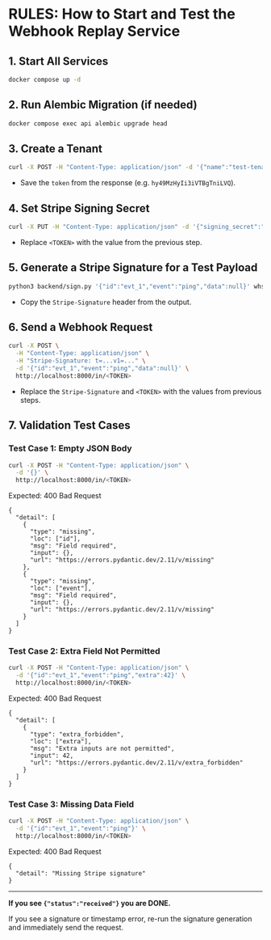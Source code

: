 # RULES: How to Start and Test the Webhook Replay Service

## 1. Start All Services

```sh
docker compose up -d
```

## 2. Run Alembic Migration (if needed)

```sh
docker compose exec api alembic upgrade head
```

## 3. Create a Tenant

```sh
curl -X POST -H "Content-Type: application/json" -d '{"name":"test-tenant"}' http://localhost:8000/signup
```
- Save the `token` from the response (e.g. `hy49MzHyIi3iVTBgTniLVQ`).

## 4. Set Stripe Signing Secret

```sh
curl -X PUT -H "Content-Type: application/json" -d '{"signing_secret":"whsec_test_secret"}' http://localhost:8000/tenants/<TOKEN>/stripe
```
- Replace `<TOKEN>` with the value from the previous step.

## 5. Generate a Stripe Signature for a Test Payload

```sh
python3 backend/sign.py '{"id":"evt_1","event":"ping","data":null}' whsec_test_secret
```
- Copy the `Stripe-Signature` header from the output.

## 6. Send a Webhook Request

```sh
curl -X POST \
  -H "Content-Type: application/json" \
  -H "Stripe-Signature: t=...v1=..." \
  -d '{"id":"evt_1","event":"ping","data":null}' \
  http://localhost:8000/in/<TOKEN>
```
- Replace the `Stripe-Signature` and `<TOKEN>` with the values from previous steps.

## 7. Validation Test Cases

### Test Case 1: Empty JSON Body
```sh
curl -X POST -H "Content-Type: application/json" \
  -d '{}' \
  http://localhost:8000/in/<TOKEN>
```
Expected: 400 Bad Request
```
{
  "detail": [
    {
      "type": "missing",
      "loc": ["id"],
      "msg": "Field required",
      "input": {},
      "url": "https://errors.pydantic.dev/2.11/v/missing"
    },
    {
      "type": "missing",
      "loc": ["event"],
      "msg": "Field required",
      "input": {},
      "url": "https://errors.pydantic.dev/2.11/v/missing"
    }
  ]
}
```

### Test Case 2: Extra Field Not Permitted
```sh
curl -X POST -H "Content-Type: application/json" \
  -d '{"id":"evt_1","event":"ping","extra":42}' \
  http://localhost:8000/in/<TOKEN>
```
Expected: 400 Bad Request
```
{
  "detail": [
    {
      "type": "extra_forbidden",
      "loc": ["extra"],
      "msg": "Extra inputs are not permitted",
      "input": 42,
      "url": "https://errors.pydantic.dev/2.11/v/extra_forbidden"
    }
  ]
}
```

### Test Case 3: Missing Data Field
```sh
curl -X POST -H "Content-Type: application/json" \
  -d '{"id":"evt_1","event":"ping"}' \
  http://localhost:8000/in/<TOKEN>
```
Expected: 400 Bad Request
```
{
  "detail": "Missing Stripe signature"
}
```

---

**If you see `{"status":"received"}` you are DONE.**

If you see a signature or timestamp error, re-run the signature generation and immediately send the request.
